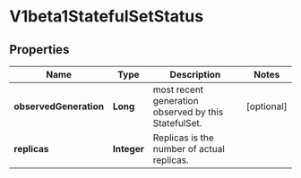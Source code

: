 
# V1beta1StatefulSetStatus

## Properties
Name | Type | Description | Notes
------------ | ------------- | ------------- | -------------
**observedGeneration** | **Long** | most recent generation observed by this StatefulSet. |  [optional]
**replicas** | **Integer** | Replicas is the number of actual replicas. | 



